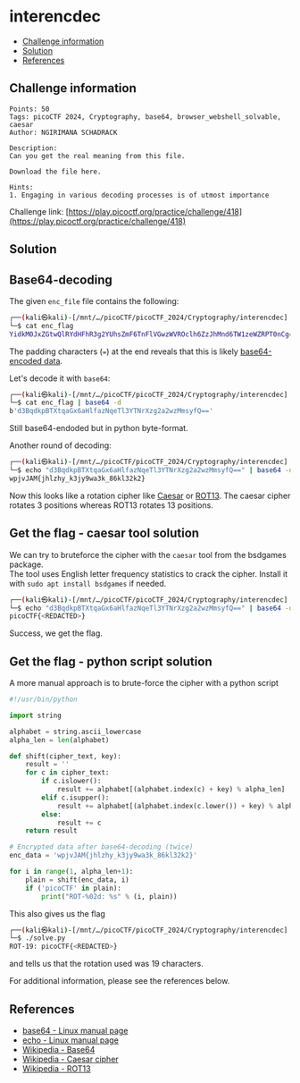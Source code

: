 # interencdec

- [Challenge information](#challenge-information)
- [Solution](#solution)
- [References](#references)

## Challenge information
```
Points: 50
Tags: picoCTF 2024, Cryptography, base64, browser_webshell_solvable, caesar
Author: NGIRIMANA SCHADRACK
 
Description:
Can you get the real meaning from this file.

Download the file here.

Hints:
1. Engaging in various decoding processes is of utmost importance
```
Challenge link: [https://play.picoctf.org/practice/challenge/418](https://play.picoctf.org/practice/challenge/418)

## Solution

## Base64-decoding

The given `enc_file` file contains the following:
```bash
┌──(kali㉿kali)-[/mnt/…/picoCTF/picoCTF_2024/Cryptography/interencdec]
└─$ cat enc_flag               
YidkM0JxZGtwQlRYdHFhR3g2YUhsZmF6TnFlVGwzWVROclh6ZzJhMnd6TW1zeWZRPT0nCg==
```
The padding characters (`=`) at the end reveals that this is likely [base64-encoded data](https://en.wikipedia.org/wiki/Base64).  

Let's decode it with `base64`:
```bash
┌──(kali㉿kali)-[/mnt/…/picoCTF/picoCTF_2024/Cryptography/interencdec]
└─$ cat enc_flag | base64 -d
b'd3BqdkpBTXtqaGx6aHlfazNqeTl3YTNrXzg2a2wzMmsyfQ=='
```
Still base64-endoded but in python byte-format.  

Another round of decoding:
```bash
┌──(kali㉿kali)-[/mnt/…/picoCTF/picoCTF_2024/Cryptography/interencdec]
└─$ echo "d3BqdkpBTXtqaGx6aHlfazNqeTl3YTNrXzg2a2wzMmsyfQ==" | base64 -d
wpjvJAM{jhlzhy_k3jy9wa3k_86kl32k2}  
```

Now this looks like a rotation cipher like [Caesar](https://en.wikipedia.org/wiki/Caesar_cipher) or [ROT13](https://en.wikipedia.org/wiki/ROT13). The caesar cipher rotates 3 positions whereas ROT13 rotates 13 positions.

## Get the flag - caesar tool solution

We can try to bruteforce the cipher with the `caesar` tool from the bsdgames package.  
The tool uses English letter frequency statistics to crack the cipher.
Install it with `sudo apt install bsdgames` if needed.
```bash
┌──(kali㉿kali)-[/mnt/…/picoCTF/picoCTF_2024/Cryptography/interencdec]
└─$ echo "d3BqdkpBTXtqaGx6aHlfazNqeTl3YTNrXzg2a2wzMmsyfQ==" | base64 -d | caesar 
picoCTF{<REDACTED>}  
```
Success, we get the flag.

## Get the flag - python script solution

A more manual approach is to brute-force the cipher with a python script
```python
#!/usr/bin/python

import string

alphabet = string.ascii_lowercase
alpha_len = len(alphabet)

def shift(cipher_text, key):
    result = ''
    for c in cipher_text:
        if c.islower():
            result += alphabet[(alphabet.index(c) + key) % alpha_len]
        elif c.isupper():
            result += alphabet[(alphabet.index(c.lower()) + key) % alpha_len].upper()
        else:
            result += c
    return result

# Encrypted data after base64-decoding (twice)
enc_data = 'wpjvJAM{jhlzhy_k3jy9wa3k_86kl32k2}'

for i in range(1, alpha_len+1):
    plain = shift(enc_data, i)
    if ('picoCTF' in plain):
        print("ROT-%02d: %s" % (i, plain))
```

This also gives us the flag
```bash
┌──(kali㉿kali)-[/mnt/…/picoCTF/picoCTF_2024/Cryptography/interencdec]
└─$ ./solve.py                                                        
ROT-19: picoCTF{<REDACTED>}
```
and tells us that the rotation used was 19 characters.

For additional information, please see the references below.

## References

- [base64 - Linux manual page](https://man7.org/linux/man-pages/man1/base64.1.html)
- [echo - Linux manual page](https://man7.org/linux/man-pages/man1/echo.1.html)
- [Wikipedia - Base64](https://en.wikipedia.org/wiki/Base64)
- [Wikipedia - Caesar cipher](https://en.wikipedia.org/wiki/Caesar_cipher)
- [Wikipedia - ROT13](https://en.wikipedia.org/wiki/ROT13)
